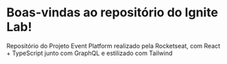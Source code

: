# Boas-vindas ao repositório do Ignite Lab!

Repositório do Projeto Event Platform realizado pela Rocketseat, com React + TypeScript junto com GraphQL e estilizado com Tailwind
